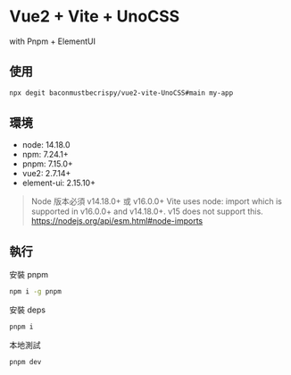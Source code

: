 # Vue2 + Vite + UnoCSS

with Pnpm + ElementUI

## 使用

```sh
npx degit baconmustbecrispy/vue2-vite-UnoCSS#main my-app
```

## 環境

- node: 14.18.0
- npm: 7.24.1+
- pnpm: 7.15.0+
- vue2: 2.7.14+
- element-ui: 2.15.10+

> Node 版本必須 v14.18.0+ 或 v16.0.0+
> Vite uses node: import which is supported in v16.0.0+ and v14.18.0+.
> v15 does not support this. https://nodejs.org/api/esm.html#node-imports

## 執行

安裝 pnpm

```sh
npm i -g pnpm
```

安裝 deps

```sh
pnpm i
```

本地測試

```sh
pnpm dev
```
